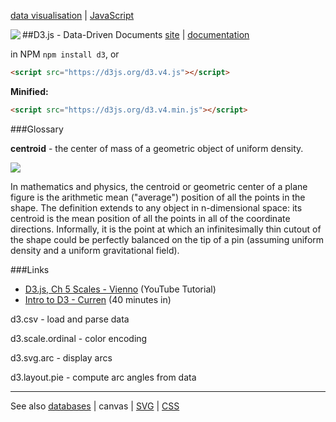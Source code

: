 [data visualisation](dataVisualisation.md) | [JavaScript](javascript/notes.md)

##D3.js - Data-Driven Documents
<a href="https://d3js.org"><img src="https://d3js.org/logo.svg" align="left"></a>
[site](https://d3js.org/) | [documentation](https://github.com/d3/d3)

in NPM `npm install d3`, or

```HTML
<script src="https://d3js.org/d3.v4.js"></script>
```

**Minified:**

```HTML
<script src="https://d3js.org/d3.v4.min.js"></script>
```
###Glossary

**centroid** - the center of mass of a geometric object of uniform density.

<img src='https://upload.wikimedia.org/wikipedia/commons/5/5e/Triangle.Centroid.svg'/>

In mathematics and physics, the centroid or geometric center of a plane figure is the arithmetic mean ("average") position of all the points in the shape. The definition extends to any object in n-dimensional space: its centroid is the mean position of all the points in all of the coordinate directions. Informally, it is the point at which an infinitesimally thin cutout of the shape could be perfectly balanced on the tip of a pin (assuming uniform density and a uniform gravitational field).

###Links

- [D3.js, Ch 5 Scales - Vienno](bit.ly/1QIhgnA) (YouTube Tutorial)
- [Intro to D3 - Curren](http://bit.ly/1UM935i) (40 minutes in)

d3.csv - load and parse data

d3.scale.ordinal - color encoding

d3.svg.arc - display arcs

d3.layout.pie - compute arc angles from data

----

See also [databases](../databases.md) | canvas | [SVG](../HTML/SVG.md) | [CSS](../CSS/CSS.md)
